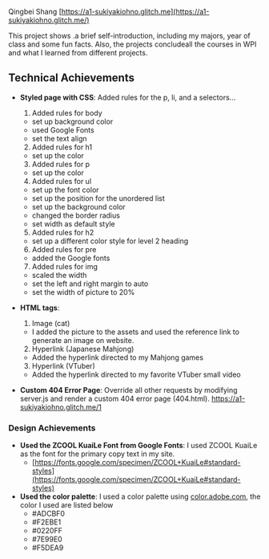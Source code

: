 Qingbei Shang
[https://a1-sukiyakiohno.glitch.me](https://a1-sukiyakiohno.glitch.me/)

This project shows .a brief self-introduction, including my majors, year of class and some fun facts. Also, the projects concludeall the courses in WPI and what I learned from different projects.

## Technical Achievements

- **Styled page with CSS**: Added rules for the p, li, and a selectors...

  1. Added rules for body

  - set up background color
  - used Google Fonts
  - set the text align

  2. Added rules for h1

  - set up the color

  3. Added rules for p

  - set up the color

  4. Added rules for ul

  - set up the font color
  - set up the position for the unordered list
  - set up the background color
  - changed the border radius
  - set width as default style

  5. Added rules for h2

  - set up a different color style for level 2 heading

  6. Added rules for pre

  - added the Google fonts

  7. Added rules for img

  - scaled the width
  - set the left and right margin to auto
  - set the width of picture to 20%

- **HTML tags**:

  1. Image (cat)

  - I added the picture to the assets and used the reference link to generate an image on website.

  2. Hyperlink (Japanese Mahjong)

  - Added the hyperlink directed to my Mahjong games

  3. Hyperlink (VTuber)

  - Added the hyperlink directed to my favorite VTuber small video

- **Custom 404 Error Page**: Override all other requests by modifying server.js and render a custom 404 error page (404.html). https://a1-sukiyakiohno.glitch.me/1

### Design Achievements

- **Used the ZCOOL KuaiLe Font from Google Fonts**: I used ZCOOL KuaiLe as the font for the primary copy text in my site.
  - [https://fonts.google.com/specimen/ZCOOL+KuaiLe#standard-styles](https://fonts.google.com/specimen/ZCOOL+KuaiLe#standard-styles)
- **Used the color palette**: I used a color palette using [color.adobe.com](https://color.adobe.com), the color I used are listed below
  - #ADCBF0
  - #F2EBE1
  - #0220FF
  -  #7E99E0
  - #F5DEA9
